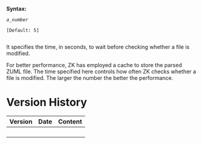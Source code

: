 **Syntax:**

<file-check-period>*`a_number`*</file-check-period>  
`   `  
`[Default: 5]`  
`   `

It specifies the time, in seconds, to wait before checking whether a
file is modified.

For better performance, ZK has employed a cache to store the parsed ZUML
file. The time specified here controls how often ZK checks whether a
file is modified. The larger the number the better the performance.

# Version History

| Version | Date | Content |
|---------|------|---------|
|         |      |         |
